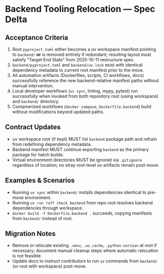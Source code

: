 # Backend Tooling Relocation — Spec Delta

## Acceptance Criteria
1. Root `pyproject.toml` either becomes a uv workspace manifest pointing to `backend/` **or** is removed entirely if redundant; resulting layout must satisfy "Target End State" from 2025-10-11 restructure spec.
2. `backend/pyproject.toml` and `backend/uv.lock` exist with identical dependency metadata to current root manifest prior to the move.
3. All automation artifacts (Dockerfiles, scripts, CI workflows, docs) successfully reference the new backend-relative manifest paths without manual intervention.
4. Local developer workflows (`uv sync`, linting, mypy, pytest) run successfully when invoked from both repository root (using workspace) and `backend/` directory.
5. Containerized workflows (`docker compose`, `Dockerfile.backend`) build without modifications beyond updated paths.

## Contract Updates
- uv workspace root (if kept) MUST list `backend` package path and refrain from redefining dependency metadata.
- Backend manifest MUST continue exporting `backend` as the primary package for hatch builds.
- Virtual environment directories MUST be ignored via `.gitignore` regardless of location; no stray root-level uv artifacts remain post-move.

## Examples & Scenarios
- Running `uv sync` within `backend/` installs dependencies identical to pre-move environment.
- Running `uv run ruff check backend` from repo root resolves backend dependencies through workspace.
- `docker build -f Dockerfile.backend .` succeeds, copying manifests from `backend/` instead of root.

## Migration Notes
- Remove or relocate existing `.venv`, `.uv_cache`, `.python-version` at root if necessary; document manual cleanup steps where automatic relocation is not feasible.
- Update docs to instruct contributors to run `uv` commands from `backend/` (or root with workspace) post-move.
